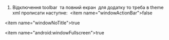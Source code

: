 1.  Відключення toolbar  та повний екран  для додатку то треба в theme xml прописати наступне: 
<item name="windowActionBar">false</item> 

<item name="windowNoTitle">true</item> 

<item name="android:windowFullscreen">true</item>